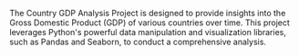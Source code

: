 The Country GDP Analysis Project is designed to provide insights into the Gross Domestic Product (GDP) of various countries over time. This project leverages Python's powerful data manipulation and visualization libraries, such as Pandas and Seaborn, to conduct a comprehensive analysis.
